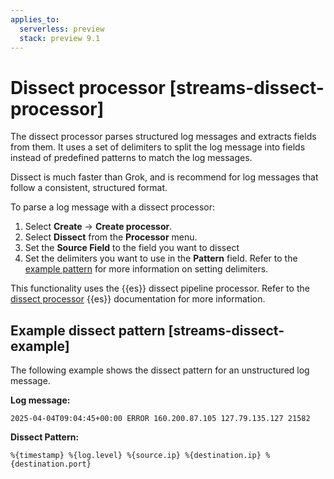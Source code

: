 ```yaml
---
applies_to:
  serverless: preview
  stack: preview 9.1
---
```

# Dissect processor [streams-dissect-processor]

The dissect processor parses structured log messages and extracts fields from them. It uses a set of delimiters to split the log message into fields instead of predefined patterns to match the log messages.

Dissect is much faster than Grok, and is recommend for log messages that follow a consistent, structured format.

To parse a log message with a dissect processor:

1. Select **Create** → **Create processor**.
1. Select **Dissect** from the **Processor** menu.
1. Set the **Source Field** to the field you want to dissect
1. Set the delimiters you want to use in the **Pattern** field. Refer to the [example pattern](#streams-dissect-example) for more information on setting delimiters.

This functionality uses the {{es}} dissect pipeline processor. Refer to the [dissect processor](elasticsearch://reference/enrich-processor/dissect-processor.md) {{es}} documentation for more information.

## Example dissect pattern [streams-dissect-example]

The following example shows the dissect pattern for an unstructured log message.

**Log message:**
```
2025-04-04T09:04:45+00:00 ERROR 160.200.87.105 127.79.135.127 21582
```

**Dissect Pattern:**
```
%{timestamp} %{log.level} %{source.ip} %{destination.ip} %{destination.port}
```